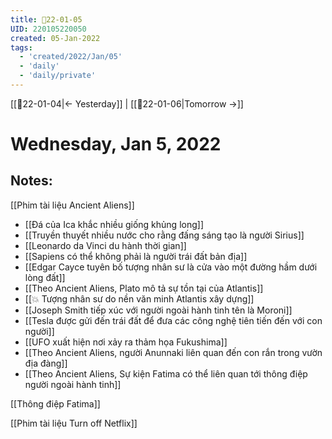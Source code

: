 ```yaml
---
title: 📝22-01-05
UID: 220105220050
created: 05-Jan-2022
tags:
  - 'created/2022/Jan/05'
  - 'daily'
  - 'daily/private'
---
```

[[📝22-01-04|<- Yesterday]] | [[📝22-01-06|Tomorrow ->]]
# Wednesday, Jan 5, 2022

## Notes:

[[Phim tài liệu Ancient Aliens]]

- [[Đá của Ica khắc nhiều giống khủng long]]
- [[Truyền thuyết nhiều nước cho rằng đấng sáng tạo là người Sirius]]
- [[Leonardo da Vinci du hành thời gian]]
- [[Sapiens có thể không phải là người trái đất bản địa]]
- [[Edgar Cayce tuyên bố tượng nhân sư là cửa vào một đường hầm dưới lòng đất]]
- [[Theo Ancient Aliens, Plato mô tả sự tồn tại của Atlantis]]
- [[💥 Tượng nhân sư do nền văn minh Atlantis xây dựng]]
- [[Joseph Smith tiếp xúc với người ngoài hành tinh tên là Moroni]]
- [[Tesla được gửi đến trái đất để đưa các công nghệ tiên tiến đến với con người]]
- [[UFO xuất hiện nơi xảy ra thảm họa Fukushima]]
- [[Theo Ancient Aliens, người Anunnaki liên quan đến con rắn trong vườn địa đàng]]
- [[Theo Ancient Aliens, Sự kiện Fatima có thể liên quan tới thông điệp người ngoài hành tinh]]

[[Thông điệp Fatima]]

[[Phim tài liệu Turn off Netflix]]